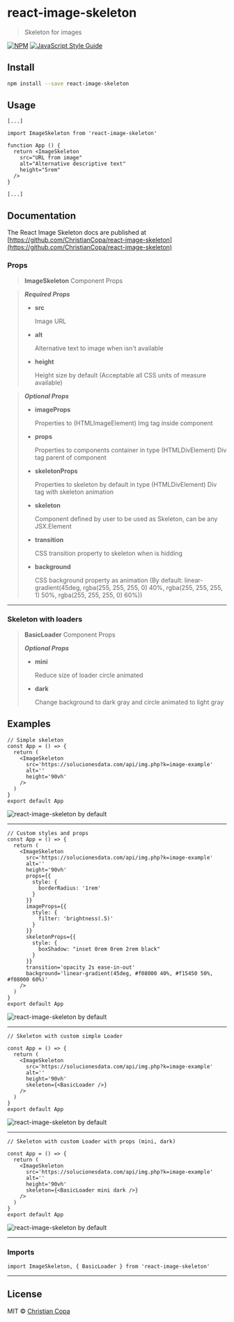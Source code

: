 # react-image-skeleton

> Skeleton for images

[![NPM](https://img.shields.io/npm/v/react-image-skeleton.svg)](https://www.npmjs.com/package/react-image-skeleton) [![JavaScript Style Guide](https://img.shields.io/badge/code_style-standard-brightgreen.svg)](https://standardjs.com)

## Install

```bash
npm install --save react-image-skeleton
```

## Usage

```tsx
[...]

import ImageSkeleton from 'react-image-skeleton'

function App () {
  return <ImageSkeleton
    src="URL from image"
    alt="Alternative descriptive text"
    height="5rem"
  />
}

[...]
```

## Documentation

The React Image Skeleton docs are published at [https://github.com/ChristianCopa/react-image-skeleton](https://github.com/ChristianCopa/react-image-skeleton)

### Props

> **ImageSkeleton** Component Props

> ***Required Props***
> 
>  - **src**
>    
>     Image URL
> 
>  - **alt**
>    
>     Alternative text to image when isn't available
> 
>  - **height**
>    
>     Height size by default (Acceptable all CSS units of measure available)

> ***Optional Props***
> 
>  - **imageProps**
>    
>     Properties to (HTMLImageElement) Img tag inside component
> 
>  - **props**
>    
>     Properties to components container in type (HTMLDivElement) Div tag parent of component
> 
>  - **skeletonProps**
>    
>     Properties to skeleton by default in type (HTMLDivElement) Div tag with skeleton animation
> 
>  - **skeleton**
>    
>     Component defined by user to be used as Skeleton, can be any JSX.Element
> 
>  - **transition**
>    
>     CSS transition property to skeleton when is hidding
> 
>  - **background**
>    
>     CSS background property as animation (By default: linear-gradient(45deg, rgba(255, 255, 255, 0) 40%, rgba(255, 255, 255, 1) 50%, rgba(255, 255, 255, 0) 60%))

---

### Skeleton with loaders

> **BasicLoader** Component Props
>
> ***Optional Props***
>
> - **mini** 
>    
>   Reduce size of loader circle animated
>
> - **dark** 
>   
>   Change background to dark gray and circle animated to light gray

## Examples

```tsx
// Simple skeleton
const App = () => {
  return (
    <ImageSkeleton
      src='https://solucionesdata.com/api/img.php?k=image-example'
      alt=''
      height='90vh'
    />
  )
}
export default App
```

![react-image-skeleton by default](https://solucionesdata.com/media/projects/libraries/react-image-skeleton-default.gif)

---

```tsx
// Custom styles and props
const App = () => {
  return (
    <ImageSkeleton
      src='https://solucionesdata.com/api/img.php?k=image-example'
      alt=''
      height='90vh'
      props={{
        style: {
          borderRadius: '1rem'
        }
      }}
      imageProps={{
        style: {
          filter: 'brightness(.5)'
        }
      }}
      skeletonProps={{
        style: {
          boxShadow: "inset 0rem 0rem 2rem black"
        }
      }}
      transition='opacity 2s ease-in-out'
      background='linear-gradient(45deg, #f08000 40%, #f15450 50%, #f08000 60%)'
    />
  )
}
export default App
```

![react-image-skeleton by default](https://solucionesdata.com/media/projects/libraries/react-image-skeleton-defined-styles.gif)

---

```tsx
// Skeleton with custom simple Loader

const App = () => {
  return (
    <ImageSkeleton
      src='https://solucionesdata.com/api/img.php?k=image-example'
      alt=''
      height='90vh'
      skeleton={<BasicLoader />}
    />
  )
}
export default App
```

![react-image-skeleton by default](https://solucionesdata.com/media/projects/libraries/react-image-skeleton-custom-loader.gif)

---

```tsx
// Skeleton with custom Loader with props (mini, dark)

const App = () => {
  return (
    <ImageSkeleton
      src='https://solucionesdata.com/api/img.php?k=image-example'
      alt=''
      height='90vh'
      skeleton={<BasicLoader mini dark />}
    />
  )
}
export default App
```

![react-image-skeleton by default](https://solucionesdata.com/media/projects/libraries/react-image-skeleton-custom-loader-minidark.gif)

---

### Imports

```tsx
import ImageSkeleton, { BasicLoader } from 'react-image-skeleton'
```

---

## License

MIT © [Christian Copa](https://github.com/ChristianCopa)
